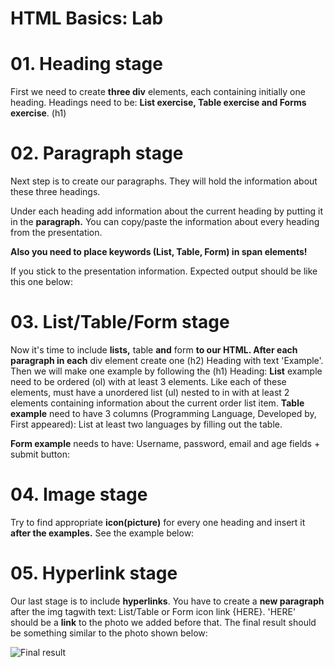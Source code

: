# HTML Basics: Lab

# 01. Heading stage

First we need to create **three div** elements, each containing initially one heading.
Headings need to be: **List exercise, Table exercise and Forms exercise**. (h1)


# 02. Paragraph stage

Next step is to create our paragraphs. They will hold the information about these three headings.

Under each heading add information about the current heading by putting it in the **paragraph.** You can copy/paste the information about every heading from the presentation.

**Also you need to place keywords (List, Table, Form) in span elements!**

If you stick to the presentation information. Expected output should be like this one below:

# 03. List/Table/Form stage

Now it&#39;s time to include **lists,** table **and** form **to our HTML. After each paragraph in each** div element create one (h2) Heading with text &#39;Example&#39;. Then we will make one example by following the (h1) Heading:
**List** example need to be ordered (ol) with at least 3 elements. Like each of these elements, must have a unordered list (ul) nested to in with at least 2 elements containing information about the current order list item.
**Table example** need to have 3 columns (Programming Language, Developed by, First appeared):
List at least two languages by filling out the table.

**Form example** needs to have: Username, password, email and age fields + submit button:

# 04. Image stage

Try to find appropriate **icon(**picture**)** for every one heading and insert it **after the examples.**
See the example below:

# 05. Hyperlink stage

Our last stage is to include **hyperlinks**. You have to create a **new paragraph** after the img tagwith text:
List/Table or Form icon link {HERE}. &#39;HERE&#39; should be a **link** to the photo we added before that.
Тhe final result should be something similar to the photo shown below:

![Final result](https://i.imgur.com/xJmioqc.png)

